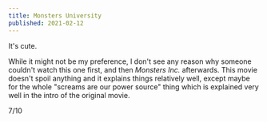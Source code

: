 ```yaml
---
title: Monsters University
published: 2021-02-12
---
```


It's cute.

While it might not be my preference, I don't see any reason why someone couldn't watch this one first, and then _Monsters Inc._ afterwards. This movie doesn't spoil anything and it explains things relatively well, except maybe for the whole "screams are our power source" thing which is explained very well in the intro of the original movie.

7/10
